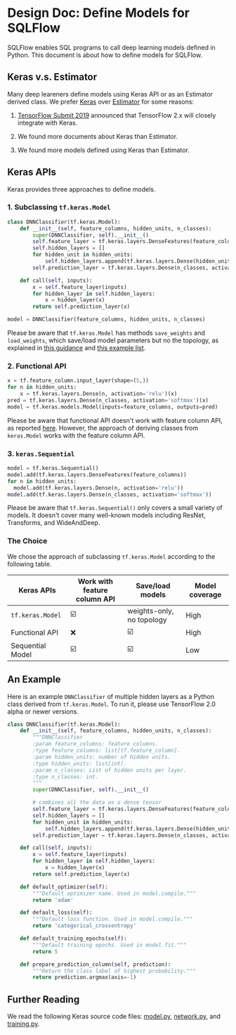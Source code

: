 # Design Doc: Define Models for SQLFlow

SQLFlow enables SQL programs to call deep learning models defined in Python. This document is about how to define models for SQLFlow.

## Keras v.s. Estimator

Many deep leareners define models using Keras API or as an Estimator derived class.
We prefer [Keras](https://keras.io/) over [Estimator](https://www.tensorflow.org/guide/estimators) for some reasons:

1. [TensorFlow Submit 2019](https://www.youtube.com/watch?v=k5c-vg4rjBw) announced that TensorFlow 2.x will closely integrate with Keras.

2. We found more documents about Keras than Estimator.

3. We found more models defined using Keras than Estimator.

## Keras APIs

Keras provides three approaches to define models.

### 1. Subclassing `tf.keras.Model`

  ```python
  class DNNClassifier(tf.keras.Model):
      def __init__(self, feature_columns, hidden_units, n_classes):
          super(DNNClassifier, self).__init__()
          self.feature_layer = tf.keras.layers.DenseFeatures(feature_columns)
          self.hidden_layers = []
          for hidden_unit in hidden_units:
              self.hidden_layers.append(tf.keras.layers.Dense(hidden_unit))
          self.prediction_layer = tf.keras.layers.Dense(n_classes, activation='softmax')
  
      def call(self, inputs):
          x = self.feature_layer(inputs)
          for hidden_layer in self.hidden_layers:
              x = hidden_layer(x)
          return self.prediction_layer(x)
  
  model = DNNClassifier(feature_columns, hidden_units, n_classes)
  ```

  Please be aware that `tf.keras.Model` has methods `save_weights` and `load_weights`, which save/load model parameters but no the topology, as explained in [this guidance](https://stackoverflow.com/questions/51806852/cant-save-custom-subclassed-model) and [this example list](https://stackoverflow.com/questions/52826134/keras-model-subclassing-examples).

### 2. Functional API

  ```python
  x = tf.feature_column.input_layer(shape=(5,))
  for n in hidden_units:
      x = tf.keras.layers.Dense(n, activation='relu')(x)
  pred = tf.keras.layers.Dense(n_classes, activation='softmax')(x)
  model = tf.keras.models.Model(inputs=feature_columns, outputs=pred)
  ```

  Please be aware that functional API doesn't work with feature column API, as reported [here](https://github.com/tensorflow/tensorflow/issues/27416). However, the approach of deriving classes from `keras.Model` works with the feature column API.

### 3. `keras.Sequential`

  ```python
  model = tf.keras.Sequential()
  model.add(tf.keras.layers.DenseFeatures(feature_columns))
  for n in hidden_units:
    model.add(tf.keras.layers.Dense(n, activation='relu'))
  model.add(tf.keras.layers.Dense(n_classes, activation='softmax'))
  ```

  Please be aware that  `tf.keras.Sequential()` only covers a small variety of models.  It doesn't cover many well-known models including ResNet, Transforms, and WideAndDeep.

### The Choice

We chose the approach of subclassing `tf.keras.Model` according to the following table.

| Keras APIs         | Work with feature column API | Save/load models           | Model coverage |
| ------------------ | ---------------------------- | -------------------------- | -------------- |
| `tf.keras.Model`   | ☑️                            | weights-only, no topology  | High           |
| Functional API     | ❌                           | ☑️                          | High           |
| Sequential Model   | ☑️                            | ☑️                          | Low            |


## An Example

Here is an example `DNNClassifier` of multiple hidden layers as a Python class derived from `tf.keras.Model`. To run it, please use TensorFlow 2.0 alpha or newer versions.

```python
class DNNClassifier(tf.keras.Model):
    def __init__(self, feature_columns, hidden_units, n_classes):
        """DNNClassifier
        :param feature_columns: feature columns.
        :type feature_columns: list[tf.feature_column].
        :param hidden_units: number of hidden units.
        :type hidden_units: list[int].
        :param n_classes: List of hidden units per layer.
        :type n_classes: int.
        """
        super(DNNClassifier, self).__init__()

        # combines all the data as a dense tensor
        self.feature_layer = tf.keras.layers.DenseFeatures(feature_columns)
        self.hidden_layers = []
        for hidden_unit in hidden_units:
            self.hidden_layers.append(tf.keras.layers.Dense(hidden_unit))
        self.prediction_layer = tf.keras.layers.Dense(n_classes, activation='softmax')

    def call(self, inputs):
        x = self.feature_layer(inputs)
        for hidden_layer in self.hidden_layers:
            x = hidden_layer(x)
        return self.prediction_layer(x)

    def default_optimizer(self):
        """Default optimizer name. Used in model.compile."""
        return 'adam'

    def default_loss(self):
        """Default loss function. Used in model.compile."""
        return 'categorical_crossentropy'

    def default_training_epochs(self):
        """Default training epochs. Used in model.fit."""
        return 5

    def prepare_prediction_column(self, prediction):
        """Return the class label of highest probability."""
        return prediction.argmax(axis=-1)
```

## Further Reading

We read the following Keras source code files: [model.py](https://github.com/tensorflow/tensorflow/blob/master/tensorflow/python/keras/models.py), [network.py](https://github.com/tensorflow/tensorflow/blob/master/tensorflow/python/keras/engine/network.py), and [training.py](https://github.com/tensorflow/tensorflow/blob/master/tensorflow/python/keras/engine/training.py).
